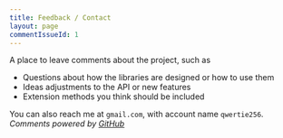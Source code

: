 ```yaml
---
title: Feedback / Contact
layout: page
commentIssueId: 1
---
```

A place to leave comments about the project, such as

- Questions about how the libraries are designed or how to use them
- Ideas adjustments to the API or new features
- Extension methods you think should be included

You can also reach me at `gmail.com`, with account name `qwertie256`.<br/>
_Comments powered by [GitHub](http://loyc.net/2014/blogging-on-github.html#section_4)_